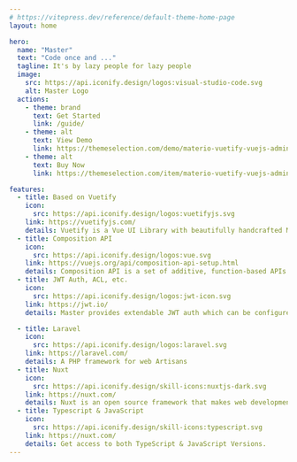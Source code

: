 ```yaml
---
# https://vitepress.dev/reference/default-theme-home-page
layout: home

hero:
  name: "Master"
  text: "Code once and ..."
  tagline: It's by lazy people for lazy people
  image:
    src: https://api.iconify.design/logos:visual-studio-code.svg
    alt: Master Logo
  actions:
    - theme: brand
      text: Get Started
      link: /guide/
    - theme: alt
      text: View Demo
      link: https://themeselection.com/demo/materio-vuetify-vuejs-admin-template/demo-1
    - theme: alt
      text: Buy Now
      link: https://themeselection.com/item/materio-vuetify-vuejs-admin-template/

features:
  - title: Based on Vuetify
    icon:
      src: https://api.iconify.design/logos:vuetifyjs.svg
    link: https://vuetifyjs.com/
    details: Vuetify is a Vue UI Library with beautifully handcrafted Material Components.
  - title: Composition API
    icon:
      src: https://api.iconify.design/logos:vue.svg
    link: https://vuejs.org/api/composition-api-setup.html
    details: Composition API is a set of additive, function-based APIs that allow flexible composition of component logic.
  - title: JWT Auth, ACL, etc.
    icon:
      src: https://api.iconify.design/logos:jwt-icon.svg
    link: https://jwt.io/
    details: Master provides extendable JWT auth which can be configured easily and provides ready to use ACL

  - title: Laravel
    icon: 
      src: https://api.iconify.design/logos:laravel.svg
    link: https://laravel.com/
    details: A PHP framework for web Artisans
  - title: Nuxt
    icon: 
      src: https://api.iconify.design/skill-icons:nuxtjs-dark.svg
    link: https://nuxt.com/
    details: Nuxt is an open source framework that makes web development intuitive and powerful.
  - title: Typescript & JavaScript
    icon: 
      src: https://api.iconify.design/skill-icons:typescript.svg
    link: https://nuxt.com/
    details: Get access to both TypeScript & JavaScript Versions.
---
```


